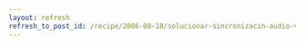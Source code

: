 ```yaml
---
layout: refresh
refresh_to_post_id: /recipe/2006-08-18/solucionar-sincronizacin-audio-video-de-flash.html
---
```

